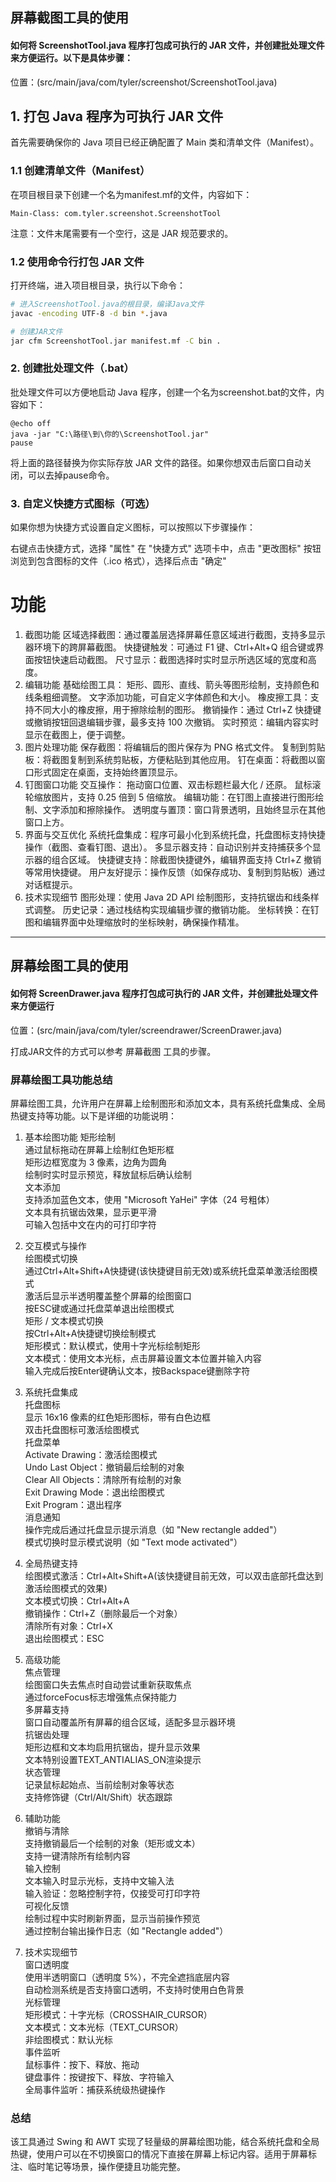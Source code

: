## 屏幕截图工具的使用

#### 如何将 ScreenshotTool.java 程序打包成可执行的 JAR 文件，并创建批处理文件来方便运行。以下是具体步骤：
位置：(src/main/java/com/tyler/screenshot/ScreenshotTool.java)

## 1. 打包 Java 程序为可执行 JAR 文件
   首先需要确保你的 Java 项目已经正确配置了 Main 类和清单文件（Manifest）。

### 1.1 创建清单文件（Manifest）
   在项目根目录下创建一个名为manifest.mf的文件，内容如下：

```plaintext
Main-Class: com.tyler.screenshot.ScreenshotTool

```
注意：文件末尾需要有一个空行，这是 JAR 规范要求的。

### 1.2 使用命令行打包 JAR 文件
打开终端，进入项目根目录，执行以下命令：

```bash
# 进入ScreenshotTool.java的根目录，编译Java文件
javac -encoding UTF-8 -d bin *.java

# 创建JAR文件
jar cfm ScreenshotTool.jar manifest.mf -C bin .
```

### 2. 创建批处理文件（.bat）
批处理文件可以方便地启动 Java 程序，创建一个名为screenshot.bat的文件，内容如下：

```batch
@echo off
java -jar "C:\路径\到\你的\ScreenshotTool.jar"
pause
```

将上面的路径替换为你实际存放 JAR 文件的路径。如果你想双击后窗口自动关闭，可以去掉pause命令。

### 3. 自定义快捷方式图标（可选）
如果你想为快捷方式设置自定义图标，可以按照以下步骤操作：

右键点击快捷方式，选择 "属性"
在 "快捷方式" 选项卡中，点击 "更改图标" 按钮
浏览到包含图标的文件（.ico 格式），选择后点击 "确定"


# 功能

1. 截图功能
   区域选择截图：通过覆盖层选择屏幕任意区域进行截图，支持多显示器环境下的跨屏幕截图。
   快捷键触发：可通过 F1 键、Ctrl+Alt+Q 组合键或界面按钮快速启动截图。
   尺寸显示：截图选择时实时显示所选区域的宽度和高度。
2. 编辑功能
   基础绘图工具：
   矩形、圆形、直线、箭头等图形绘制，支持颜色和线条粗细调整。
   文字添加功能，可自定义字体颜色和大小。
   橡皮擦工具：支持不同大小的橡皮擦，用于擦除绘制的图形。
   撤销操作：通过 Ctrl+Z 快捷键或撤销按钮回退编辑步骤，最多支持 100 次撤销。
   实时预览：编辑内容实时显示在截图上，便于调整。
3. 图片处理功能
   保存截图：将编辑后的图片保存为 PNG 格式文件。
   复制到剪贴板：将截图复制到系统剪贴板，方便粘贴到其他应用。
   钉在桌面：将截图以窗口形式固定在桌面，支持始终置顶显示。
4. 钉图窗口功能
   交互操作：
   拖动窗口位置、双击标题栏最大化 / 还原。
   鼠标滚轮缩放图片，支持 0.25 倍到 5 倍缩放。
   编辑功能：在钉图上直接进行图形绘制、文字添加和擦除操作。
   透明度与置顶：窗口背景透明，且始终显示在其他窗口上方。
5. 界面与交互优化
   系统托盘集成：程序可最小化到系统托盘，托盘图标支持快捷操作（截图、查看钉图、退出）。
   多显示器支持：自动识别并支持捕获多个显示器的组合区域。
   快捷键支持：除截图快捷键外，编辑界面支持 Ctrl+Z 撤销等常用快捷键。
   用户友好提示：操作反馈（如保存成功、复制到剪贴板）通过对话框提示。
6. 技术实现细节
   图形处理：使用 Java 2D API 绘制图形，支持抗锯齿和线条样式调整。
   历史记录：通过栈结构实现编辑步骤的撤销功能。
   坐标转换：在钉图和编辑界面中处理缩放时的坐标映射，确保操作精准。


----

## 屏幕绘图工具的使用

#### 如何将 ScreenDrawer.java 程序打包成可执行的 JAR 文件，并创建批处理文件来方便运行

位置：(src/main/java/com/tyler/screendrawer/ScreenDrawer.java)

打成JAR文件的方式可以参考 屏幕截图 工具的步骤。

### 屏幕绘图工具功能总结

屏幕绘图工具，允许用户在屏幕上绘制图形和添加文本，具有系统托盘集成、全局热键支持等功能。以下是详细的功能说明：

1. 基本绘图功能
   矩形绘制\
   通过鼠标拖动在屏幕上绘制红色矩形框\
   矩形边框宽度为 3 像素，边角为圆角\
   绘制时实时显示预览，释放鼠标后确认绘制\
   文本添加\
   支持添加蓝色文本，使用 "Microsoft YaHei" 字体（24 号粗体）\
   文本具有抗锯齿效果，显示更平滑\
   可输入包括中文在内的可打印字符


2. 交互模式与操作\
   绘图模式切换\
   通过Ctrl+Alt+Shift+A快捷键(该快捷键目前无效)或系统托盘菜单激活绘图模式\
   激活后显示半透明覆盖整个屏幕的绘图窗口\
   按ESC键或通过托盘菜单退出绘图模式\
   矩形 / 文本模式切换\
   按Ctrl+Alt+A快捷键切换绘制模式\
   矩形模式：默认模式，使用十字光标绘制矩形\
   文本模式：使用文本光标，点击屏幕设置文本位置并输入内容\
   输入完成后按Enter键确认文本，按Backspace键删除字符


3. 系统托盘集成\
   托盘图标\
   显示 16x16 像素的红色矩形图标，带有白色边框\
   双击托盘图标可激活绘图模式\
   托盘菜单\
   Activate Drawing：激活绘图模式\
   Undo Last Object：撤销最后绘制的对象\
   Clear All Objects：清除所有绘制的对象\
   Exit Drawing Mode：退出绘图模式\
   Exit Program：退出程序\
   消息通知\
   操作完成后通过托盘显示提示消息（如 "New rectangle added"）\
   模式切换时显示模式说明（如 "Text mode activated"）


4. 全局热键支持\
   绘图模式激活：Ctrl+Alt+Shift+A(该快捷键目前无效，可以双击底部托盘达到激活绘图模式的效果)\
   文本模式切换：Ctrl+Alt+A\
   撤销操作：Ctrl+Z（删除最后一个对象）\
   清除所有对象：Ctrl+X\
   退出绘图模式：ESC


5. 高级功能\
   焦点管理\
   绘图窗口失去焦点时自动尝试重新获取焦点\
   通过forceFocus标志增强焦点保持能力\
   多屏幕支持\
   窗口自动覆盖所有屏幕的组合区域，适配多显示器环境\
   抗锯齿处理\
   矩形边框和文本均启用抗锯齿，提升显示效果\
   文本特别设置TEXT_ANTIALIAS_ON渲染提示\
   状态管理\
   记录鼠标起始点、当前绘制对象等状态\
   支持修饰键（Ctrl/Alt/Shift）状态跟踪


6. 辅助功能\
   撤销与清除\
   支持撤销最后一个绘制的对象（矩形或文本）\
   支持一键清除所有绘制内容\
   输入控制\
   文本输入时显示光标，支持中文输入法\
   输入验证：忽略控制字符，仅接受可打印字符\
   可视化反馈\
   绘制过程中实时刷新界面，显示当前操作预览\
   通过控制台输出操作日志（如 "Rectangle added"）


7. 技术实现细节\
   窗口透明度\
   使用半透明窗口（透明度 5%），不完全遮挡底层内容\
   自动检测系统是否支持窗口透明，不支持时使用白色背景\
   光标管理\
   矩形模式：十字光标（CROSSHAIR_CURSOR）\
   文本模式：文本光标（TEXT_CURSOR）\
   非绘图模式：默认光标\
   事件监听\
   鼠标事件：按下、释放、拖动\
   键盘事件：按键按下、释放、字符输入\
   全局事件监听：捕获系统级热键操作


### 总结
   该工具通过 Swing 和 AWT 实现了轻量级的屏幕绘图功能，结合系统托盘和全局热键，使用户可以在不切换窗口的情况下直接在屏幕上标记内容。适用于屏幕标注、临时笔记等场景，操作便捷且功能完整。